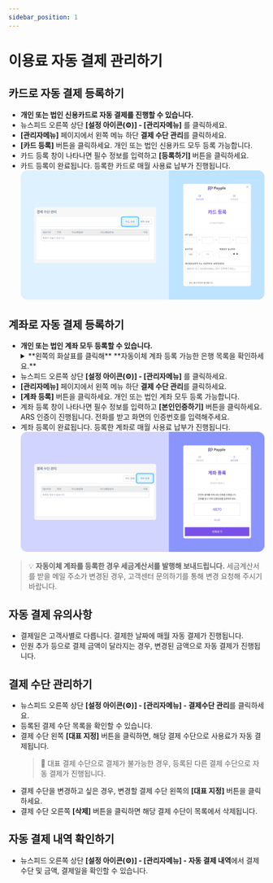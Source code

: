 ```yaml
---
sidebar_position: 1
---
```


# 이용료 자동 결제 관리하기

## 카드로 자동 결제 등록하기

- **개인 또는 법인 신용카드로 자동 결제를 진행할 수 있습니다.**
- 뉴스피드 오른쪽 상단 **[설정 아이콘(⚙️)] - [관리자메뉴]** 를 클릭하세요.
- **[관리자메뉴]** 페이지에서 왼쪽 메뉴 하단 **결제 수단 관리**를 클릭하세요.
- **[카드 등록]** 버튼을 클릭하세요. 개인 또는 법인 신용카드 모두 등록 가능합니다.
- 카드 등록 창이 나타나면 필수 정보를 입력하고 **[등록하기]** 버튼을 클릭하세요.
- 카드 등록이 완료됩니다. 등록한 카드로 매월 사용료 납부가 진행됩니다.
    ![카드로 자동 결제 등록하기](./img/0101.png)

## 계좌로 자동 결제 등록하기

- **개인 또는 법인 계좌 모두 등록할 수 있습니다.**
    <details>
        <summary>**왼쪽의 화살표를 클릭해** **자동이체 계좌 등록 가능한 은행 목록을 확인하세요.**</summary>
        <div markdown="1">
            NH농협은행  
            KB국민은행  
            신한은행  
            IBK기업은행  
            KEB하나은행  
            카카오뱅크  
            대구은행  
            부산은행  
            MG새마을금고  
            우체국  
            광주은행  
            경남은행  
            신협중앙회  
            수협  
            SC제일은행
        </div>
    </details>
- 뉴스피드 오른쪽 상단 **[설정 아이콘(⚙️)] - [관리자메뉴]** 를 클릭하세요.
- **[관리자메뉴]** 페이지에서 왼쪽 메뉴 하단 **결제 수단 관리**를 클릭하세요.
- **[계좌 등록]** 버튼을 클릭하세요. 개인 또는 법인 계좌 모두 등록 가능합니다.
- 계좌 등록 창이 나타나면 필수 정보를 입력하고 **[본인인증하기]** 버튼을 클릭하세요. ARS 인증이 진행됩니다. 전화를 받고 화면의 인증번호를 입력해주세요.
- 계좌 등록이 완료됩니다. 등록한 계좌로 매월 사용료 납부가 진행됩니다.
    ![계좌 등록](./img/0102.png)

> 💡 **자동이체 계좌를 등록한 경우 세금계산서를 발행해 보내드립니다.** 세금계산서를 받을 메일 주소가 변경된 경우, 고객센터 문의하기를 통해 변경 요청해 주시기 바랍니다.

## 자동 결제 유의사항

- 결제일은 고객사별로 다릅니다. 결제한 날짜에 매월 자동 결제가 진행됩니다.
- 인원 추가 등으로 결제 금액이 달라지는 경우, 변경된 금액으로 자동 결제가 진행됩니다.

## 결제 수단 관리하기

- 뉴스피드 오른쪽 상단 **[설정 아이콘(⚙️)] - [관리자메뉴]  - 결제수단 관리**를 클릭하세요.
- 등록된 결제 수단 목록을 확인할 수 있습니다.
- 결제 수단 왼쪽 **[대표 지정]** 버튼을 클릭하면, 해당 결제 수단으로 사용료가 자동 결제됩니다.
    > 📌 대표 결제 수단으로 결제가 불가능한 경우, 등록된 다른 결제 수단으로 자동 결제가 진행됩니다.
- 결제 수단을 변경하고 싶은 경우, 변경할 결제 수단 왼쪽의 **[대표 지정]** 버튼을 클릭하세요.
- 결제 수단 오른쪽 **[삭제]** 버튼을 클릭하면 해당 결제 수단이 목록에서 삭제됩니다.

## 자동 결제 내역 확인하기

- 뉴스피드 오른쪽 상단 **[설정 아이콘(⚙️)] - [관리자메뉴]  - 자동 결제 내역**에서 결제 수단 및 금액, 결제일을 확인할 수 있습니다.